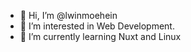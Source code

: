 - 👋 Hi, I’m @lwinmoehein
- 👀 I’m interested in Web Development.
- 🌱 I’m currently learning Nuxt and Linux


<!---
lwinmoehein/lwinmoehein is a ✨ special ✨ repository because its `README.md` (this file) appears on your GitHub profile.
You can click the Preview link to take a look at your changes.
--->
